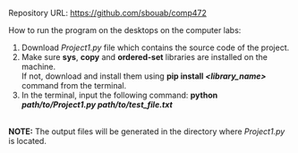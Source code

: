 <!--CURRENTLY PRIVATE-->
Repository URL: https://github.com/sbouab/comp472
<br>
<!--MODIFY WHEN TESTED ON LAB COMPUTERS-->
How to run the program on the desktops on the computer labs:
<br>
1) Download <i>Project1.py</i> file which contains the source code of the project.
2) Make sure <b>sys</b>, <b>copy</b> and <b>ordered-set</b> libraries are installed on the machine.<br>
   If not, download and install them using <b>pip install <i><library_name></i></b> command from the terminal.
3) In the terminal, input the following command: <b>python <i>path/to/Project1.py path/to/test_file.txt</i></b>
<br>
<b>NOTE:</b> The output files will be generated in the directory where <i>Project1.py</i> is located.
